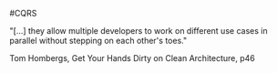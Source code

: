 #CQRS

"[...] they allow multiple developers to work on different use cases in parallel without stepping on each other's toes."

Tom Hombergs, Get Your Hands Dirty on Clean Architecture, p46